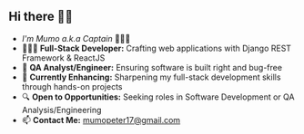 ## Hi there 👋🏾
- *I'm Mumo a.k.a Captain* 👨🏾‍✈️
- 👨🏾‍💻 **Full-Stack Developer:** Crafting web applications with Django REST Framework & ReactJS
- 🐞 **QA Analyst/Engineer:** Ensuring software is built right and bug-free
- 🔭 **Currently Enhancing:** Sharpening my full-stack development skills through hands-on projects
- 🔍 **Open to Opportunities:** Seeking roles in Software Development or QA Analysis/Engineering
- 📫 **Contact Me:** mumopeter17@gmail.com



<!--
**CaptainMumo/CaptainMumo** is a ✨ _special_ ✨ repository because its `README.md` (this file) appears on your GitHub profile.

Here are some ideas to get you started:

- 🔭 I’m currently working on ...
- 🌱 I’m currently learning ...
- 👯 I’m looking to collaborate on ...
- 🤔 I’m looking for help with ...
- 💬 Ask me about ...
- 📫 How to reach me: ...
- 😄 Pronouns: ...
- ⚡ Fun fact: ...
-->
